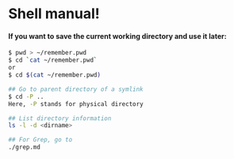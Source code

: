 # Shell manual!
#### If you want to save the current working directory and use it later:
```sh
$ pwd > ~/remember.pwd
$ cd `cat ~/remember.pwd`
or
$ cd $(cat ~/remember.pwd)

## Go to parent directory of a symlink
$ cd -P .. 
Here, -P stands for physical directory

## List directory information
ls -l -d <dirname>

## For Grep, go to
./grep.md


